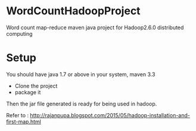 # WordCountHadoopProject
Word count map-reduce maven java project for Hadoop2.6.0 distributed computing

# Setup
You should have java 1.7 or above in your system, maven 3.3

* Clone the project
* package it

Then the jar file generated is ready for being used in hadoop.

Refer to : http://rajanpupa.blogspot.com/2015/05/hadoop-installation-and-first-map.html
